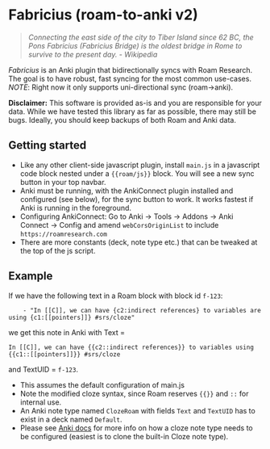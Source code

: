 # Fabricius (roam-to-anki v2)

> _Connecting the east side of the city to Tiber Island since 62 BC, the Pons Fabricius (Fabricius Bridge) is the oldest bridge in Rome to survive to the present day. - Wikipedia_

*Fabricius* is an Anki plugin that bidirectionally syncs with Roam Research. The goal is to have robust, fast syncing for the most common use-cases. *NOTE*: Right now it only supports uni-directional sync (roam->anki).

**Disclaimer:** This software is provided as-is and you are responsible for your data. While we have tested this library as far as possible, there may still be bugs. Ideally, you should keep backups of both Roam and Anki data.

## Getting started
- Like any other client-side javascript plugin, install `main.js` in a javascript code block nested under a `{{roam/js}}` block. You will see a new sync button in your top navbar.
- Anki must be running, with the AnkiConnect plugin installed and configured (see below), for the sync button to work. It works fastest if Anki is running in the foreground.
- Configuring AnkiConnect: Go to Anki -> Tools -> Addons -> Anki Connect -> Config and amend `webCorsOriginList` to include `https://roamresearch.com`
- There are more constants (deck, note type etc.) that can be tweaked at the top of the js script.

## Example


If we have the following text in a Roam block with block id `f-123`:
```text
    - "In [[C]], we can have {c2:indirect references} to variables are using {c1:[[pointers]]} #srs/cloze"
```

we get this note in Anki with Text = 
```
In [[C]], we can have {{c2::indirect references}} to variables using {{c1::[[pointers]]}} #srs/cloze
```

and TextUID = `f-123`.

- This assumes the default configuration of main.js
- Note the modified cloze syntax, since Roam reserves `{{}}` and `::` for internal use. 
- An Anki note type named `ClozeRoam` with fields `Text` and `TextUID` has to exist in a deck named `Default`.
- Please see [Anki docs](https://docs.ankiweb.net/templates/generation.html?highlight=cloze#cloze-templates) for more info on how a cloze note type needs to be configured (easiest is to clone the built-in Cloze note type).

